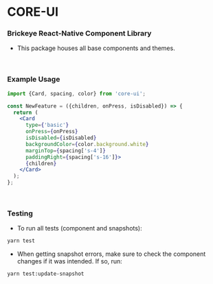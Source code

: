 # CORE-UI

### Brickeye React-Native Component Library

- This package houses all base components and themes.

<br />

### Example Usage

```jsx
import {Card, spacing, color} from 'core-ui';

const NewFeature = ({children, onPress, isDisabled}) => {
  return (
    <Card
      type={'basic'}
      onPress={onPress}
      isDisabled={isDisabled}
      backgroundColor={color.background.white}
      marginTop={spacing['s-4']}
      paddingRight={spacing['s-16']}>
      {children}
    </Card>
  );
};
```

<br >

### Testing

- To run all tests (component and snapshots):

```js
yarn test
```

- When getting snapshot errors, make sure to check the component changes if it was intended. If so, run:

```
yarn test:update-snapshot
```
